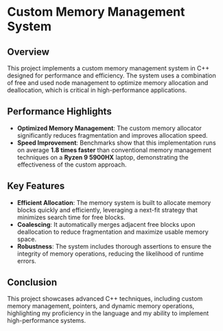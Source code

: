 # Custom Memory Management System

## Overview

This project implements a custom memory management system in C++ designed for performance and efficiency. The system uses a combination of free and used node management to optimize memory allocation and deallocation, which is critical in high-performance applications.

## Performance Highlights

* **Optimized Memory Management**: The custom memory allocator significantly reduces fragmentation and improves allocation speed.
* **Speed Improvement**: Benchmarks show that this implementation runs on average **1.8 times faster** than conventional memory management techniques on a **Ryzen 9 5900HX** laptop, demonstrating the effectiveness of the custom approach.

## Key Features

* **Efficient Allocation**: The memory system is built to allocate memory blocks quickly and efficiently, leveraging a next-fit strategy that minimizes search time for free blocks.
* **Coalescing**: It automatically merges adjacent free blocks upon deallocation to reduce fragmentation and maximize usable memory space.
* **Robustness**: The system includes thorough assertions to ensure the integrity of memory operations, reducing the likelihood of runtime errors.

## Conclusion

This project showcases advanced C++ techniques, including custom memory management, pointers, and dynamic memory operations, highlighting my proficiency in the language and my ability to implement high-performance systems.
